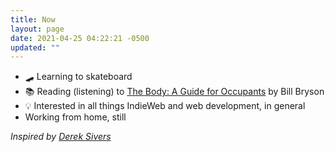 ```yaml
---
title: Now
layout: page
date: 2021-04-25 04:22:21 -0500
updated: ""
---
```

- 🛹 Learning to skateboard
- 📚 Reading (listening) to [The Body: A Guide for Occupants](https://www.goodreads.com/book/show/43582376-the-body) by Bill Bryson
- 💡 Interested in all things IndieWeb and web development, in general
- Working from home, still

*Inspired by [Derek Sivers](https://sive.rs/nowff)*